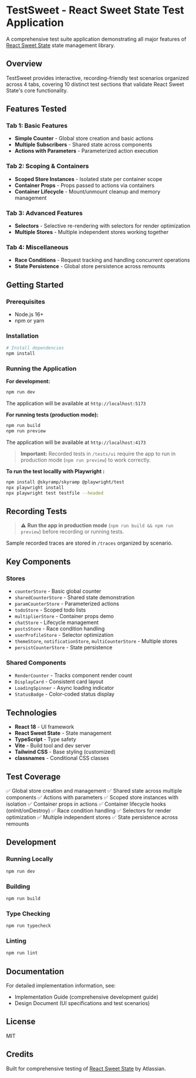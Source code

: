# TestSweet - React Sweet State Test Application

A comprehensive test suite application demonstrating all major features of [React Sweet State](https://github.com/atlassian/react-sweet-state) state management library.

## Overview

TestSweet provides interactive, recording-friendly test scenarios organized across 4 tabs, covering 10 distinct test sections that validate React Sweet State's core functionality.

## Features Tested

### Tab 1: Basic Features
- **Simple Counter** - Global store creation and basic actions
- **Multiple Subscribers** - Shared state across components
- **Actions with Parameters** - Parameterized action execution

### Tab 2: Scoping & Containers
- **Scoped Store Instances** - Isolated state per container scope
- **Container Props** - Props passed to actions via containers
- **Container Lifecycle** - Mount/unmount cleanup and memory management

### Tab 3: Advanced Features
- **Selectors** - Selective re-rendering with selectors for render optimization
- **Multiple Stores** - Multiple independent stores working together

### Tab 4: Miscellaneous
- **Race Conditions** - Request tracking and handling concurrent operations
- **State Persistence** - Global store persistence across remounts

## Getting Started

### Prerequisites
- Node.js 16+
- npm or yarn

### Installation

```bash
# Install dependencies
npm install
```

### Running the Application

**For development:**
```bash
npm run dev
```
The application will be available at `http://localhost:5173`

**For running tests (production mode):**
```bash
npm run build
npm run preview
```
The application will be available at `http://localhost:4173`

> **Important:** Recorded tests in `/tests/ui` require the app to run in production mode (`npm run preview`) to work correctly.

**To run the test locallly with Playwright :**
```bash
npm install @skyramp/skyramp @playwright/test
npx playwright install
npx playwright test testfile --headed
```


## Recording Tests

> ⚠️ **Run the app in production mode** (`npm run build && npm run preview`) before recording or running tests.

Sample recorded traces are stored in `/traces` organized by scenario.

## Key Components

### Stores
- `counterStore` - Basic global counter
- `sharedCounterStore` - Shared state demonstration
- `paramCounterStore` - Parameterized actions
- `todoStore` - Scoped todo lists
- `multiplierStore` - Container props demo
- `chatStore` - Lifecycle management
- `postsStore` - Race condition handling
- `userProfileStore` - Selector optimization
- `themeStore`, `notificationStore`, `multiCounterStore` - Multiple stores
- `persistCounterStore` - State persistence

### Shared Components
- `RenderCounter` - Tracks component render count
- `DisplayCard` - Consistent card layout
- `LoadingSpinner` - Async loading indicator
- `StatusBadge` - Color-coded status display

## Technologies

- **React 18** - UI framework
- **React Sweet State** - State management
- **TypeScript** - Type safety
- **Vite** - Build tool and dev server
- **Tailwind CSS** - Base styling (customized)
- **classnames** - Conditional CSS classes

## Test Coverage

✅ Global store creation and management
✅ Shared state across multiple components
✅ Actions with parameters
✅ Scoped store instances with isolation
✅ Container props in actions
✅ Container lifecycle hooks (onInit/onDestroy)
✅ Race condition handling
✅ Selectors for render optimization
✅ Multiple independent stores
✅ State persistence across remounts

## Development

### Running Locally

```bash
npm run dev
```

### Building

```bash
npm run build
```

### Type Checking

```bash
npm run typecheck
```

### Linting

```bash
npm run lint
```

## Documentation

For detailed implementation information, see:
- Implementation Guide (comprehensive development guide)
- Design Document (UI specifications and test scenarios)

## License

MIT

## Credits

Built for comprehensive testing of [React Sweet State](https://github.com/atlassian/react-sweet-state) by Atlassian.
